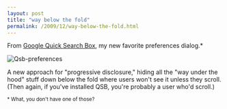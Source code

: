 ```yaml
---
layout: post
title: "way below the fold"
permalink: /2009/12/way-below-the-fold.html
---
```


<p>From <a href="http://code.google.com/p/qsb-mac/">Google Quick Search Box</a>, my new favorite preferences dialog.*</p>

<p><img class="asset  asset-image at-xid-6a00d8341c4f5f53ef0120a7009b72970b" alt="Qsb-preferences" src="http://sippey.typepad.com/.a/6a00d8341c4f5f53ef0120a7009b72970b-500wi"  /></a></p>

<p>A new approach for "progressive disclosure," hiding all the "way under the hood" stuff down below the fold where users won't see it unless they scroll.  (Then again, if you've installed QSB, you're probably a user who'd scroll.)</p>

<p><small>* What, you don't have one of those?</small></p>



